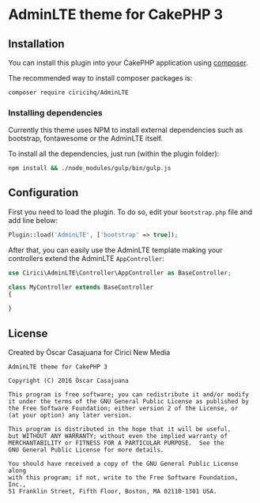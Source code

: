 AdminLTE theme for CakePHP 3
============================

Installation
------------

You can install this plugin into your CakePHP application using [composer](http://getcomposer.org).

The recommended way to install composer packages is:

```bash
composer require ciricihq/AdminLTE
```

### Installing dependencies

Currently this theme uses NPM to install external dependencies such as bootstrap,
fontawesome or the AdminLTE itself.

To install all the dependencies, just run (within the plugin folder):

```bash
npm install && ./node_modules/gulp/bin/gulp.js
```

Configuration
-------------

First you need to load the plugin. To do so, edit your `bootstrap.php` file and
add line below:

```php
Plugin::load('AdminLTE', ['bootstrap' => true]);
```

After that, you can easily use the AdminLTE template making your controllers
extend the AdminLTE `AppController`:

```php
use Cirici\AdminLTE\Controller\AppController as BaseController;

class MyController extends BaseController
{

}
```

License
-------

Created by Òscar Casajuana for Cirici New Media

    AdminLTE theme for CakePHP 3

    Copyright (C) 2016 Òscar Casajuana

    This program is free software; you can redistribute it and/or modify
    it under the terms of the GNU General Public License as published by
    the Free Software Foundation; either version 2 of the License, or
    (at your option) any later version.

    This program is distributed in the hope that it will be useful,
    but WITHOUT ANY WARRANTY; without even the implied warranty of
    MERCHANTABILITY or FITNESS FOR A PARTICULAR PURPOSE.  See the
    GNU General Public License for more details.

    You should have received a copy of the GNU General Public License along
    with this program; if not, write to the Free Software Foundation, Inc.,
    51 Franklin Street, Fifth Floor, Boston, MA 02110-1301 USA.
